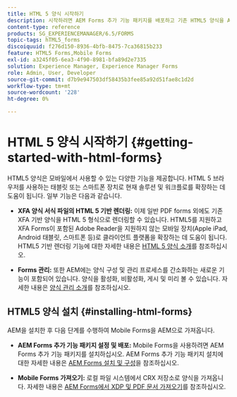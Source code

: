 ```yaml
---
title: HTML 5 양식 시작하기
description: 시작하려면 AEM Forms 추가 기능 패키지를 배포하고 기존 HTML5 양식을 AEM으로 가져오십시오.
content-type: reference
products: SG_EXPERIENCEMANAGER/6.5/FORMS
topic-tags: hTML5_forms
discoiquuid: f276d150-8936-4bfb-8475-7ca36815b233
feature: HTML5 Forms,Mobile Forms
exl-id: a3245f05-6ea3-4f90-8981-bfa89d2e7335
solution: Experience Manager, Experience Manager Forms
role: Admin, User, Developer
source-git-commit: d7b9e947503df58435b3fee85a92d51fae8c1d2d
workflow-type: tm+mt
source-wordcount: '228'
ht-degree: 0%

---
```


# HTML 5 양식 시작하기 {#getting-started-with-html-forms}

HTML5 양식은 모바일에서 사용할 수 있는 다양한 기능을 제공합니다. HTML 5 브라우저를 사용하는 태블릿 또는 스마트폰 장치로 현재 솔루션 및 워크플로를 확장하는 데 도움이 됩니다. 일부 기능은 다음과 같습니다.

* **XFA 양식 서식 파일의 HTML 5 기반 렌더링:** 이제 일반 PDF forms 외에도 기존 XFA 기반 양식을 HTML 5 형식으로 렌더링할 수 있습니다. HTML5를 지원하고 XFA Forms이 포함된 Adobe Reader을 지원하지 않는 모바일 장치(Apple iPad, Android 태블릿, 스마트폰 등)로 클라이언트 플랫폼을 확장하는 데 도움이 됩니다. HTML5 기반 렌더링 기능에 대한 자세한 내용은 [HTML 5 양식 소개](/help/forms/using/introduction.md)를 참조하십시오.

* **Forms 관리:** 또한 AEM에는 양식 구성 및 관리 프로세스를 간소화하는 새로운 기능이 포함되어 있습니다. 양식을 활성화, 비활성화, 게시 및 미리 볼 수 있습니다. 자세한 내용은 [양식 관리 소개](/help/forms/using/introduction-managing-forms.md)를 참조하십시오.

## HTML5 양식 설치 {#installing-html-forms}

AEM을 설치한 후 다음 단계를 수행하여 Mobile Forms을 AEM으로 가져옵니다.

* **AEM Forms 추가 기능 패키지 설정 및 배포:** Mobile Forms을 사용하려면 AEM Forms 추가 기능 패키지를 설치하십시오. AEM Forms 추가 기능 패키지 설치에 대한 자세한 내용은 [AEM Forms 설치 및 구성](/help/forms/using/installing-configuring-aem-forms-osgi.md)을 참조하십시오.

* **Mobile Forms 가져오기:** 로컬 파일 시스템에서 CRX 저장소로 양식을 가져옵니다. 자세한 내용은 [AEM Forms에서 XDP 및 PDF 문서 가져오기](/help/forms/using/get-xdp-pdf-documents-aem.md)를 참조하십시오.
